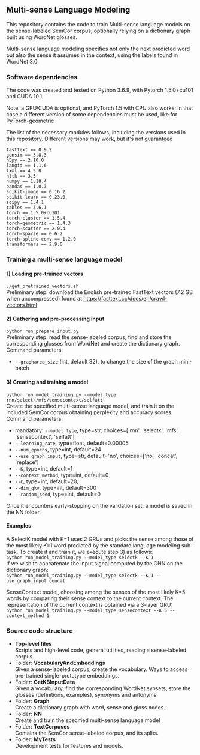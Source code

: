 ## Multi-sense Language Modeling

This repository contains the code to train Multi-sense language models 
on the sense-labeled SemCor corpus, optionally relying on a dictionary graph built using WordNet glosses.

Multi-sense language modeling specifies not only the next predicted word but also the sense it 
assumes in the context, using the labels found in WordNet 3.0.

### Software dependencies
The code was created and tested on Python 3.6.9, with Pytorch 1.5.0+cu101 and CUDA 10.1 

Note: a GPU/CUDA is optional, and PyTorch 1.5 with CPU also works; in that case a 
different version of some dependencies must be used, like for PyTorch-geometric 

The list of the necessary modules follows, including the versions used in this repository.
Different versions may work, but it's not guaranteed
```
fasttext == 0.9.2         
gensim == 3.8.3
h5py == 2.10.0
langid == 1.1.6
lxml == 4.5.0
nltk == 3.5
numpy == 1.18.4
pandas == 1.0.3
scikit-image == 0.16.2
scikit-learn == 0.23.0
scipy == 1.4.1   
tables == 3.6.1
torch == 1.5.0+cu101
torch-cluster == 1.5.4
torch-geometric == 1.4.3
torch-scatter == 2.0.4
torch-sparse == 0.6.2
torch-spline-conv == 1.2.0
transformers == 2.9.0
```

### Training a multi-sense language model

#### 1) Loading pre-trained vectors
`./get_pretrained_vectors.sh` <br/>
Preliminary step: download the English pre-trained FastText vectors (7.2 GB when uncompressed) found at https://fasttext.cc/docs/en/crawl-vectors.html

#### 2) Gathering and pre-processing input
`python run_prepare_input.py` <br/>
Preliminary step: read the sense-labeled corpus, find and store the corresponding glosses from WordNet and create the dictionary graph.<br/> 
Command parameters:
- `--grapharea_size` (int, default 32), to change the size of the graph mini-batch

#### 3) Creating and training a model
`python run_model_training.py --model_type rnn/selectk/mfs/sensecontext/selfatt` <br/>
Create the specified multi-sense language model, and train it on the included SemCor corpus obtaining perplexity and accuracy scores.
Command parameters:
- mandatory: `--model_type`, type=str, choices=['rnn', 'selectk', 'mfs', 'sensecontext', 'selfatt']
- `--learning_rate`, type=float, default=0.00005
- `--num_epochs`, type=int, default=24 
- `--use_graph_input`, type=str, default='no', choices=['no', 'concat', 'replace'] 
- `--K`, type=int, default=1 
- `--context_method`, type=int, default=0 
- `--C`, type=int, default=20,
- `--dim_qkv`, type=int, default=300  
- `--random_seed`, type=int, default=0

Once it encounters early-stopping on the validation set, a model is saved in the NN folder.

#### Examples
A SelectK model with K=1 uses 2 GRUs and picks the sense among those of the most likely K=1 word
predicted by the standard language modeling sub-task. To create it and train it, we execute step 3) as follows: <br/>
`python run_model_training.py --model_type selectk --K 1` <br/>
If we wish to concatenate the input signal computed by the GNN on the dictionary graph: <br/>
`python run_model_training.py --model_type selectk --K 1 --use_graph_input concat`

SenseContext model, choosing among the senses of the most likely K=5 words by comparing their sense context to the
current context. The representation of the current context is obtained via a 3-layer GRU: <br/>
`python run_model_training.py --model_type sensecontext --K 5 --context_method 1`

### Source code structure
- **Top-level files** <br/>
    Scripts and high-level code, general utilities, reading a sense-labeled corpus.
- Folder: **VocabularyAndEmbeddings** <br/>
    Given a sense-labeled corpus, create the vocabulary. Ways to access pre-trained single-prototype embeddings.
- Folder: **GetKBInputData** <br/>
    Given a vocabulary, find the corresponding WordNet synsets, store the glosses (definitions, examples), synonyms and antonyms
- Folder: **Graph** <br/>
    Create a dictionary graph with word, sense and gloss nodes.
- Folder: **NN** <br/>
    Create and train the specified multi-sense language model
- Folder: **TextCorpuses** <br/>
    Contains the SemCor sense-labeled corpus, and its splits.
- Folder: **MyTests** <br/>
    Development tests for features and models.
